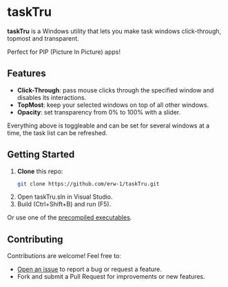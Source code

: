 # taskTru

**taskTru** is a Windows utility that lets you make task windows click-through, topmost and transparent.

Perfect for PIP (Picture In Picture) apps!

## Features
- **Click-Through**: pass mouse clicks through the specified window and disables its interactions.
- **TopMost**: keep your selected windows on top of all other windows.
- **Opacity**: set transparency from 0% to 100% with a slider.
  
Everything above is toggleable and can be set for several windows at a time, the task list can be refreshed.

## Getting Started

1. **Clone** this repo:  
   ```bash
   git clone https://github.com/erw-1/taskTru.git
   ```
2. Open taskTru.sln in Visual Studio.
3. Build (Ctrl+Shift+B) and run (F5).

Or use one of the [precompiled executables](https://github.com/erw-1/taskTru/releases).

## Contributing
Contributions are welcome! Feel free to:

- [Open an issue](https://github.com/erw-1/taskTru/issues) to report a bug or request a feature.
- Fork and submit a Pull Request for improvements or new features.
